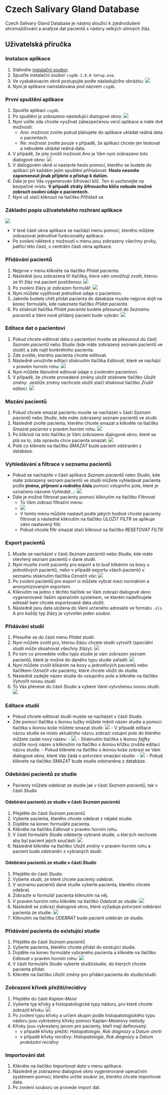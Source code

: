 # Czech Salivary Gland Database

Czech Salivary Gland Database je nástroj sloužící k zjednodušení shromažďování a analýze dat pacientů s nádory velkých slinných žláz.

## Uživatelská příručka

### Instalace aplikace

1. Stáhněte [instalační soubor](https://github.com/vjelinekk/CzechSalivaryGlandDB_v2/releases/download/v1.0.0/csgdb-1.0.0-Setup.exe).
2. Spusťte instalační soubor `csgdb-1.0.0-Setup.exe`.
3. Ve vyskakovacím okně postupujte podle následujícího obrázku:
   ![](/readme_images/instalace.jpg)
4. Nyní je aplikace nainstalována pod názvem `csgdb`.

### První spuštění aplikace

1. Spusťte aplikaci `csgdb`.
2. Po spuštění je zobrazeno následující dialogové okno:
   ![](/readme_images/volba_zabezpeceni.png)
3. Nyní volíte zda chcete využívat zabezpečenou verzi aplikace a máte dvě možnosti:
    - _Ano_: možnost zvolte pokud plánujete do aplikace ukládat reálná data o pacientech.
    - _Ne_: možnost zvolte pouze v případě, že aplikaci chcete jen testovat a nebudete ukládat reálná data.
4. V případě, že jste zvolili možnost _Ano_ je Vám nyní zobrazeno toto dialogové okno:
   ![](/readme_images/login_form_phase_2.png)
5. V dialogovém okně si nastavte heslo pomocí, kterého se budete do aplikaci při každém jejím spuštění přihlašovat. **Heslo nesmíte zapomenout jinak přijdete o přístup k datům.**
6. Dále je pro Vás vygenerován šifrovací klíč. Ten si uschovejte na bezpečné místo. **V případě ztráty šifrovacího klíče nebude možné zobrazit osobní údaje o pacientech.**
7. Nyní už stačí kliknout na tlačítko _Přihlásit se_.

### Základní popis uživatelského rozhraní aplikace

![](/readme_images/layout.png)

-   V levé části okna aplikace se nachází menu pomocí, kterého můžete zobrazovat jednotlivé funkcionality aplikace.
-   Po zvolení některé z možností v menu jsou zobrazeny všechny prvky, patřící této části, v centrální části okna aplikace.

### Přidávání pacientů

1. Nejprve v menu klikněte na tlačítko _Přidat pacienta_.
2. Následně jsou zobrazena tři tlačítka, která vám umožňují zvolit, kterou ze tří žláz má pacient postiženou:
   ![](/readme_images/tvorba_pacienta_1.png)
3. Po zvolení žlázy je zobrazen formulář:
   ![](/readme_images/form_1.png)
4. Nyní můžete vyplňovat jednotlivé údaje o pacientovi.
5. Jakmile budete chtít přidat pacienta do databáze musíte nejprve dojít na konec formuláře, kde naleznete tlačítko _Přidat pacienta_.
6. Po stisknutí tlačítka _Přidat pacienta_ budete přesunuti do _Seznamu pacientů_ a Vámi nově přidaný pacient bude vybrán:
   ![](/readme_images/tvorba_pacienta_2.png)

### Editace dat o pacientovi

1. Pokud chcete editovat data o pacientovi musíte se přesunout do části _Seznam pacientů_ nebo _Studie_ (kde máte zobrazený seznam pacientů ve studii) a zde najít konkrétního pacienta.
2. Zde zvolíte, kterého pacienta chcete editovat.
3. Následně umožníte editaci stisknutím tlačítka _Editovat_, které se nachází v pravém horním rohu:
   ![](/readme_images/editace_pacienta.png)
4. Nyní můžete libovolně editovat údaje o zvoleném pacientovi.
5. V případě, že chcete provedené změny uložit stisknete tlačítko _Uložit změny_. Jestliže změny nechcete uložit stačí stisknout tlačítko _Zrušit editaci_.
   ![](/readme_images/pacient_edit.png)

### Mazání pacientů

1. Pokud chcete smazat pacientu musíte se nacházet v části _Seznam pacientů_ nebo _Studie_, kde máte zobrazený seznam pacientů ve studii.
2. Následně zvolte pacienta, kterého chcete smazat a klikněte na tlačítko _Smazat pacienta_ v pravém horním rohu.
   ![](/readme_images/editace_pacienta.png)
3. Po kliknutí na toto tlačítko je Vám zobrazeno dialogové okno, které se ptá na to, zda opravdu chce pacienta smazat:
   ![](/readme_images/potvrzeni_mazani_pacienta.png)
4. Poté co kliknete na tlačítko _SMAZAT_ bude pacient odstraněn z databáze.

### Vyhledávání a filtrace v seznamu pacientů

-   Pokud se nacházíte v části aplikace _Seznam pacientů_ nebo _Studie_, kde máte zobrazený seznam pacientů ve studii můžete vyhledávat pacienta podle **jména, příjmení a rodného čísla** pomocí vstupního pole, které je označeno názvem _Vyhledat..._:
    ![](/readme_images/seznam_detail.png)
-   Dále je možné filtrovat pacienty pomocí kliknutím na tlačítko _Filtrovat_
    -   To Vám zobrazí filtrační menu:
    -   ![](/readme_images/filtracni_menu.png)
    -   V tomto menu můžete nastavit podle jakých hodnot chcete pacienty filtrovat a následně kliknutím na tlačítko _ULOŽIT FILTR_ se aplikuje vámi nastavený filtr.
    -   Pokud chcete filtr smazat stačí kliknout na tlačítko _RESETOVAT FILTR_

### Export pacientů

1. Musíte se nacházet v části _Seznam pacientů_ nebo _Studie_, kde máte otevřený seznam pacientů v dané studii.
2. Nyní musíte zvolit pacienty pro export a to buď klikáním na boxy u jednotlivých pacientů, nebo v případě exportu všech pacientů v seznamu stisknutím tlačítka _Označit vše_:
   ![](/readme_images/seznam_detail.png)
3. Po zvolení pacientů pro export si můžete vybrat mezi normálním a anonymizovaným exportem.
4. Kliknutím na jedno z těchto tlačítek se Vám zobrazí dialogové okno vygenerované Vaším operačním systémem, ve kterém nadefinujete adresář kam chcete exportované data uložit.
5. Následně jsou data uložena do Vámi určeného adresáře ve formátu `.xls`. A pro každý typ žlázy je vytvořen jeden soubor.

### Přidávání studií

1. Přesuňte se do části menu _Přidat studii_.
2. Nyní můžete zvolit pro, kterou žlázu chcete studii vytvořit (speciální studii může obsahovat všechny žlázy):
   ![](/readme_images/volba_studie.png)
3. Po tom co provedete volbu typu studie je vám zobrazen seznam pacientů, které je možné do daného typu studie zařadit:
   ![](/readme_images/tvorba_studie.png)
4. Nyní můžete zvolit klikáním na boxy u jednotlivých pacientů nebo tlačítkem _Označit vše_ pacienty, které chcete vložit do studie.
5. Následně zadejte název studie do vstupního pole a klikněte na tlačítko _Vytvořit novou studii_
6. To Vás přenese do části _Studie_ a vybere Vámi vytvořenou novou studii:
   ![](/readme_images/nova_studie.png)

### Editace studií

-   Pokud chcete editovat studii musíte se nacházet v části _Studie_.
-   Zde pomocí tlačítka s ikonou tužky můžete měnit název studie a pomocí tlačítka s ikonou koše můžete smazat studii:
    ![](/readme_images/studie_edit.png) - V případě editace názvu studie se místo aktuálního názvu zobrazí vstupní pole do kterého můžete zadat nový název: - ![](/readme_images/editace_studie_2.png) - Stisknutím tlačítka s ikonou _fajfky_ uložíte nový název a kliknutím na tlačítko s ikonou křížku zrušíte editaci názvu studie. - Pokud kliknete na tlačítko s ikonou koše zobrazí se Vám dialogové okno, které Vás žádá o potvrzení smazání studie: - ![](/readme_images/mazani_studie.png) - Pokud kliknete na tlačítko _SMAZAT_ bude studie odstraněna z databáze.

### Odebírání pacientů ze studie

-   Pacienty můžete odebírat ze studie jak v části _Seznam pacientů_, tak v části _Studie_

#### Odebírání pacientů ze studie v části _Seznam pacientů_

1. Přejděte do části _Seznam pacientů_
2. Vyberte pacienta, kterého chcete odebrat z nějaké studie.
3. Dojděte na konec formuláře pacienta.
4. Klikněte na tlačítko _Editovat_ v pravém horním rohu.
5. V části formuláře _Studie_ odeberte vybrané studie, u kterých nechcete aby byl pacient jejich součástí:
   ![](/readme_images/sezna_odebrani_ze_studie.png)
6. Následně klikněte na tlačítko _Uložit změny_ v pravém horním rohu a pacient bude odstraněn z vybraných studií.

#### Odebírání pacientů ze studie v částí _Studie_

1. Přejděte do části _Studie_.
2. Vyberte studii, ze které chcete pacienty odebrat.
3. V seznamu pacientů dané studie vyberte pacienta, kterého chcete odebrat.
4. Zobrazte si formulář pacienta kliknutím na něj.
5. V pravém horním rohu klikněte na tlačítko _Odebrat ze studie_:
   ![](/readme_images/studie_odebrani_pacienta.png)
6. Následně se zobrazí dialogové okno, které vyžaduje potvrzení odebrání pacienta ze studie:
   ![](/readme_images/odebrat_ze_studie.png)
7. Kliknutím na tlačítko _ODEBRAT_ bude pacient odebrán ze studie.

### Přidávání pacienta do existující studie

1. Přejděte do části _Seznam pacientů_
2. Vyberte pacienta, kterého chcete přidat do existující studie.
3. Dojděte na konec formuláře vybraného pacienta a klikněte na tlačítko _Editovat_ v pravém horním rohu:
   ![](/readme_images/pridani_do_ex_studie.png)
4. V části formuláře _Studie_ vyberte studii/studie, do kterých chcete pacienta přidat.
5. Klikněte na tlačítko _Uložit změny_ pro přidání pacienta do studie/studií.

### Zobrazení křivek přežití/recidivy

1. Přejděte do části _Kaplan-Meier_
2. Vyberte typ křivky a histopatologické typy nádoru, pro které chcete zobrazit křivku:
   ![](/readme_images/kaplan-meier.png)
3. Po zvolení typu křivky a určení skupin podle histopatologického typu nádoru jsou vykresleny křivky pomocí Kaplan-Meierovy metody.
4. Křivky jsou vykresleny jenom pro pacienty, kteří mají definovaný:
    - v případě křivky přežití: _Histopatologie_, _Rok diagnózy_ a _Datum úmrtí_
    - v případě křivky recidivy: _Histopatologie_, _Rok diagnózy_ a _Datum prokázání recidivy_

### Importování dat

1. Klikněte na tlačítko _Importovat data_ v menu aplikace.
2. Následně je zobrazeno dialogové okno vygenerované operačním systémem pomocí, kterého určíte soubor ze, kterého chcete importovat data.
3. Po zvolení souboru se provede import dat.
